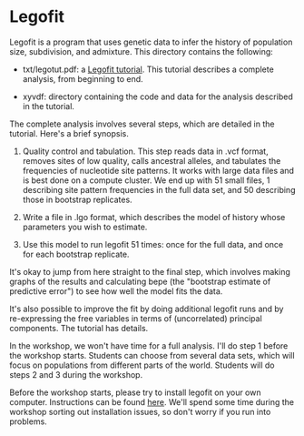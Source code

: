 # Legofit

Legofit is a program that uses genetic data to infer the history of
population size, subdivision, and admixture. This directory contains
the following:

* txt/legotut.pdf: a [Legofit tutorial](txt/legotut.pdf). This
  tutorial describes a complete analysis, from beginning to end.

* xyvdf: directory containing the code and data for the analysis
  described in the tutorial.

The complete analysis involves several steps, which are detailed in
the tutorial. Here's a brief synopsis.

1. Quality control and tabulation. This step reads data in .vcf
   format, removes sites of low quality, calls ancestral alleles, and
   tabulates the frequencies of nucleotide site patterns. It works
   with large data files and is best done on a compute cluster. We end
   up with 51 small files, 1 describing site pattern frequencies in
   the full data set, and 50 describing those in bootstrap replicates.

2. Write a file in .lgo format, which describes the model of history
   whose parameters you wish to estimate.

3. Use this model to run legofit 51 times: once for the full data, and
   once for each bootstrap replicate.

It's okay to jump from here straight to the final step, which
involves making graphs of the results and calculating bepe (the
"bootstrap estimate of predictive error") to see how well the model
fits the data. 

It's also possible to improve the fit by doing additional legofit runs
and by re-expressing the free variables in terms of (uncorrelated)
principal components. The tutorial has details.

In the workshop, we won't have time for a full analysis. I'll do step
1 before the workshop starts. Students can choose from several data
sets, which will focus on populations from different parts of the
world. Students will do steps 2 and 3 during the workshop.

Before the workshop starts, please try to install legofit on your own
computer. Instructions can be found
[here](https://alanrogers.github.io/legofit/html/index.html). We'll
spend some time during the workshop sorting out installation issues,
so don't worry if you run into problems.
